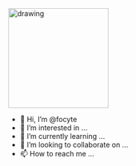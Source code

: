 <img src="https://focyte.com/wp-content/uploads/2022/08/JFoster_Headshot-1466x2048.jpg" alt="drawing" width="200"/>

- 👋 Hi, I’m @focyte
- 👀 I’m interested in ...
- 🌱 I’m currently learning ...
- 💞️ I’m looking to collaborate on ...
- 📫 How to reach me ...

<!---
focyte/focyte is a ✨ special ✨ repository because its `README.md` (this file) appears on your GitHub profile.
You can click the Preview link to take a look at your changes.
--->
